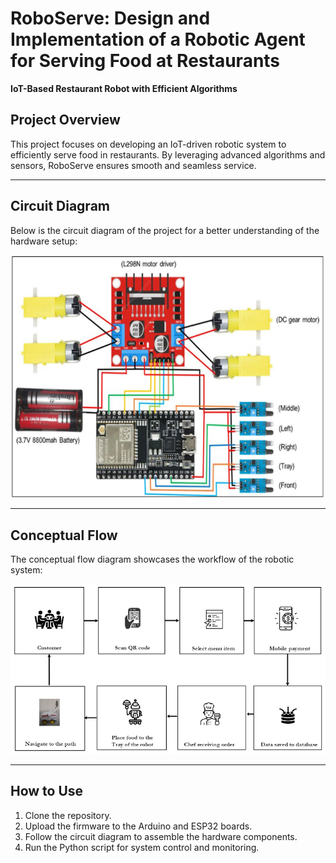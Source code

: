 # RoboServe: Design and Implementation of a Robotic Agent for Serving Food at Restaurants

**IoT-Based Restaurant Robot with Efficient Algorithms**

## Project Overview
This project focuses on developing an IoT-driven robotic system to efficiently serve food in restaurants. By leveraging advanced algorithms and sensors, RoboServe ensures smooth and seamless service.

---

## Circuit Diagram
Below is the circuit diagram of the project for a better understanding of the hardware setup:

![Circuit Diagram](cir.PNG)

---

## Conceptual Flow
The conceptual flow diagram showcases the workflow of the robotic system:

![Conceptual Flow](cflow.PNG)

---

## How to Use
1. Clone the repository.
2. Upload the firmware to the Arduino and ESP32 boards.
3. Follow the circuit diagram to assemble the hardware components.
4. Run the Python script for system control and monitoring.

